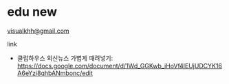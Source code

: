 edu new
===
visualkhh@gmail.com

link
 - 클럽하우스 외신뉴스 가볍게 때려넣기: https://docs.google.com/document/d/1Wd_GGKwb_iHoVf4lEUjUDCYK16A6eYzi8qhbANmbonc/edit
